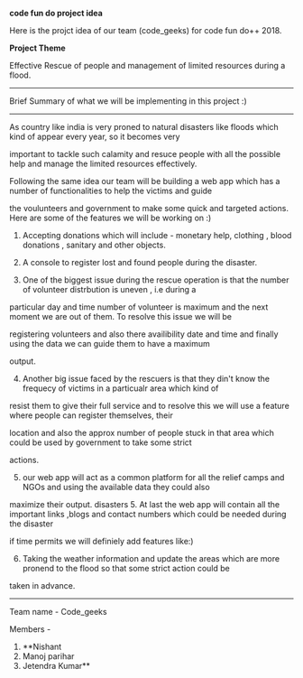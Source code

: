  **code fun do project idea**
 
 Here is the projct idea of our team (code_geeks) for code fun do++ 2018.
 
 **Project Theme**
 
 Effective Rescue of people and management of limited resources during a flood.
 
 **********************************************************************
 
Brief Summary of what we will be implementing in this project :)

********************************************************************************************************************************* 
As country like india is very proned to natural disasters like floods which kind of appear every year, so it becomes very 

important to tackle such calamity and resuce people with all the possible help and manage the limited resources effectively. 

Following the same idea our team will be building a web app which has a number of functionalities to help the victims and guide 

the voulunteers and government to make some quick and targeted actions. Here are some of the features we will be working on :)

1. Accepting donations which will include - monetary help, clothing , blood donations , sanitary and other objects. 

2. A console to register lost and found people during the disaster.

3. One of the biggest issue during the rescue operation is that the number of volunteer distrbution is uneven , i.e during a 

particular day and time number of volunteer is maximum and the next moment we are out of them. To resolve this issue we will be 

registering volunteers and also there availibility date and time and finally using the data we can guide them to have a maximum 

output.

4. Another big issue faced by the rescuers is that they din't know the frequecy of victims in a particualr area which kind of 

resist them to give their full service and to resolve this we will use a feature where people can register themselves, their 

location and also the approx number of people stuck in that area which could be used by government to take some strict 

actions.

5. our web app will act as a common platform for all the relief camps and NGOs and using the available data they could also 

maximize their output.
disasters
5. At last the web app will contain all the important links ,blogs and contact numbers which could be needed during the disaster
 
 if time permits we will definiely add features like:)
 
 6. Taking the weather information and update the areas which are more pronend to the flood so that some strict action could be 
 
 taken in advance.
 
*********************************************************************************************************************************

Team name - Code_geeks

Members -
1. **Nishant
2. Manoj parihar
3. Jetendra Kumar**




 
 
 
